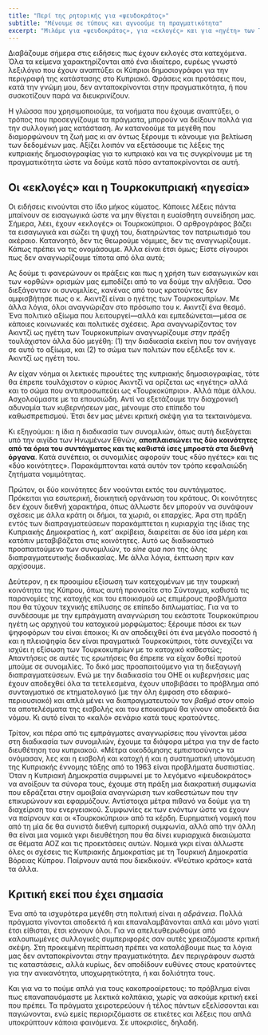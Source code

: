 ```yaml
---
title: "Περί της ρητορικής για «ψευδοκράτος»"
subtitle: "Μένουμε σε τύπους και αγνοούμε τη πραγματικότητα"
excerpt: "Μιλάμε για «ψευδοκράτος», για «εκλογές» και για «ηγέτη» των Τουρκοκυπρίων, χωρίς να αναγνωρίζουμε τις πραγματικότητες της κακής πολιτικής μας."
---
```

Διαβάζουμε σήμερα στις ειδήσεις πως έχουν εκλογές στα κατεχόμενα. Όλα τα κείμενα χαρακτηρίζονται από ένα ιδιαίτερο, ευρέως γνωστό λεξιλόγιο που έχουν αναπτύξει οι Κύπριοι δημοσιογράφοι για την περιγραφή της κατάστασης στο Κυπριακό. Φράσεις και προτάσεις που, κατά την γνώμη μου, δεν ανταποκρίνονται στην πραγματικότητα, ή που συσκοτίζουν παρά να διευκρινίζουν.

Η γλώσσα που χρησιμοποιούμε, τα νοήματα που έχουμε αναπτύξει, ο τρόπος που προσεγγίζουμε τα πράγματα, μπορούν να δείξουν πολλά για την συλλογική μας κατάσταση. Αν κατανοούμε τα μεγέθη που διαμορφώνουν τη ζωή μας κι αν όντως ξέρουμε τι κάνουμε για βελτίωση των δεδομένων μας. Αξίζει λοιπόν να εξετάσουμε τις λέξεις της κυπριακής δημοσιογραφίας για το κυπριακό και να τις συγκρίνουμε με τη πραγματικότητα ώστε να δούμε κατά πόσο ανταποκρίνονται σε αυτή.

## Οι «εκλογές» και η Τουρκοκυπριακή «ηγεσία»

Οι ειδήσεις κινούνται στο ίδιο μήκος κύματος. Κάποιες λέξεις πάντα μπαίνουν σε εισαγωγικά ώστε να μην θίγεται η ευαίσθητη συνείδηση μας. Σήμερα, λέει, έχουν «εκλογές» οι Τουρκοκύπριοι. Ο αρθρογράφος βάζει τα εισαγωγικά και σώζει τη ψυχή του, διατηρώντας τον πατριωτισμό του ακέραιο. Κατανοητό, δεν τις θεωρούμε νόμιμες, δεν τις αναγνωρίζουμε. Κάπως πρέπει να τις ονομάσουμε. Άλλα είναι έτσι όμως; Είστε σίγουροι πως δεν αναγνωρίζουμε τίποτα από όλα αυτά;

Ας δούμε τι φανερώνουν οι πράξεις και πως η χρήση των εισαγωγικών και των «ορθών» ορισμών μας εμποδίζει από το να δούμε την αλήθεια. Όσο διεξάγονταν οι συνομιλίες, κανένας από τους κρατούντες δεν αμφισβήτησε πως ο κ. Ακιντζί είναι ο ηγέτης των Τουρκοκυπρίων. Με άλλα λόγια, όλοι αναγνώριζαν στο πρόσωπο του κ. Ακιντζί ένα θεσμό. Ένα πολιτικό αξίωμα που λειτουργεί—αλλά και εμπεδώνεται—μέσα σε κάποιες κοινωνικές και πολιτικές σχέσεις. Άρα αναγνωρίζοντας τον Ακιντζί ως ηγέτη των Τουρκοκυπρίων αναγνωρίζουμε *στην πράξη* τουλάχιστον άλλα δύο μεγέθη: (1) την διαδικασία εκείνη που τον ανήγαγε σε αυτό το αξίωμα, και (2) το σώμα των πολιτών που εξέλεξε τον κ. Ακιντζί ως ηγέτη του.

Αν είχαν νόημα οι λεκτικές πιρουέτες της κυπριακής δημοσιογραφίας, τότε θα έπρεπε τουλάχιστον ο κύριος Ακιντζί να ορίζεται ως «ηγέτης» αλλά και το σώμα που αντιπροσωπεύει ως «Τουρκοκύπριοι». Αλλά πάμε άλλου. Ασχολούμαστε με τα επουσιώδη. Αντί να εξετάζουμε την διαχρονική αδυναμία των κυβερνήσεων μας, μένουμε στο επίπεδο του καθωσπρεπισμού. Έτσι δεν μας μένει κριτική σκέψη για τα τεκταινόμενα.

Κι εξηγούμαι: η ίδια η διαδικασία των συνομιλιών, όπως αυτή διεξάγεται υπό την αιγίδα των Ηνωμένων Εθνών, **αποπλαισιώνει τις δύο κοινότητες από τα όρια του συντάγματος και τις καθιστά ίσες μπροστά στα διεθνή όργανα**. Κατά συνέπεια, οι συνομιλίες αφορούν τους «δύο ηγέτες» και τις «δύο κοινότητες». Παρακάμπτονται κατά αυτόν τον τρόπο κεφαλαιώδη ζητήματα νομιμότητας. 

Πρώτον, οι δύο κοινότητες δεν νοούνται εκτός του συντάγματος. Πρόκειται για εσωτερική, διοικητική οργάνωση του κράτους. Οι κοινότητες δεν έχουν διεθνή χαρακτήρα, όπως άλλωστε δεν μπορούν να συνάψουν σχέσεις με άλλα κράτη οι δήμοι, τα χωριά, οι επαρχίες. Άρα στη πράξη εντός των διαπραγματεύσεων παρακάμπτεται η κυριαρχία της ίδιας της Κυπριακής Δημοκρατίας ή, κατ’ ακρίβεια, διαιρείται σε δύο ίσα μέρη και κατόπιν μεταβιβάζεται στις κοινότητες. Αυτό ως διαδικαστικό προαπαιτούμενο των συνομιλιών, το *sine qua non* της όλης διαπραγματευτικής διαδικασίας. Με άλλα λόγια, έκπτωση πριν καν αρχίσουμε.

Δεύτερον, η εκ προοιμίου εξίσωση των κατεχομένων με την τουρκική κοινότητα της Κύπρου, όπως αυτή προνοείτε στο Σύνταγμα, καθιστά τις παρανομίες της κατοχής και του εποικισμού ως επιμέρους προβλήματα που θα τύχουν τεχνικής επίλυσης σε επίπεδο διπλωματίας. Για να το συνδέσουμε με την εμπράγματη αναγνώριση του εκάστοτε Τουρκοκύπριου ηγέτη ως αρχηγού του κατοχικού μορφώματος: ξέρουμε πόσοι εκ των ψηφοφόρων του είναι έποικοι; Κι αν αποδειχθεί ότι ένα μεγάλο ποσοστό ή και η πλειοψηφία δεν είναι πραγματικά Τουρκοκύπριοι, τότε συνεχίζει να ισχύει η εξίσωση των Τουρκοκυπρίων με το κατοχικό καθεστώς; Απαντήσεις σε αυτές τις ερωτήσεις θα έπρεπε να είχαν δοθεί προτού μπούμε σε συνομιλίες. Το δικό μας προαπαιτούμενο για τη διεξαγωγή διαπραγματεύσεων. Ενώ με την διαδικασία του ΟΗΕ οι κυβερνήσεις μας έχουν αποδεχθεί όλα τα τετελεσμένα, έχουν υποβιβάσει το πρόβλημα από συνταγματικό σε κτηματολογικό (με την όλη έμφαση στο εδαφικό-περιουσιακό) και απλά μένει να διαπραγματευτούν τον *βαθμό* στον οποίο τα αποτελέσματα της εισβολής και του εποικισμού θα γίνουν αποδεκτά δια νόμου. Κι αυτό είναι το «καλό» σενάριο κατά τους κρατούντες.

Τρίτον, και πέρα από τις εμπράγματες αναγνωρίσεις που γίνονται μέσα στη διαδικασία των συνομιλιών, έχουμε τα διάφορα μέτρα για την de facto διευθέτηση του κυπριακού. «Μέτρα οικοδόμησης εμπιστοσύνης» τα ονόμασαν, λες και η εισβολή και κατοχή ή και η συστηματική υπονόμευση της Κυπριακής έννομης τάξης από το 1963 είναι προβλήματα δυσπιστίας. Όταν η Κυπριακή Δημοκρατία συμφωνεί με το λεγόμενο «ψευδοκράτος» να ανοίξουν τα σύνορα τους, έχουμε στη πράξη μια διακρατική συμφωνία που εδράζεται στην αμοιβαία αναγνώριση των καθεστώτων που την επικυρώνουν και εφαρμόζουν. Αντίστοιχα μέτρα πιθανό να δούμε για τη διαχείριση του ενεργειακού. Συμφωνίες εκ των ενόντων ώστε να έχουν να παίρνουν και οι «Τουρκοκύπριοι» από τα κέρδη. Ευρηματική νομική που από τη μία δε θα συνιστά διεθνή εμπορική συμφωνία, αλλά από την άλλη θα είναι μια νομικά γκρι διευθέτηση που θα δίνει κυριαρχικά δικαιώματα σε θέματα ΑΟΖ και τις προεκτάσεις αυτών. Νομικά γκρι είναι άλλωστε όλες οι σχέσεις τις Κυπριακής Δημοκρατίας με τη Τουρκική Δημοκρατία Βόρειας Κύπρου. Παίρνουν αυτά που διεκδικούν. «Ψεύτικο κράτος» κατά τα άλλα.

## Κριτική εκεί που έχει σημασία

Ένα από τα ισχυρότερα μεγέθη στη πολιτική είναι η *αδράνεια*. Πολλά πράγματα γίνονται αποδεκτά ή και επαναλαμβάνονται απλά και μόνο γιατί έτσι είθισται, έτσι κάνουν όλοι. Για να απελευθερωθούμε από καλουπωμένες συλλογικές συμπεριφορές σαν αυτές χρειαζόμαστε κριτική σκέψη. Στη προκειμένη περίπτωση πρέπει να καταλάβουμε πως τα λόγια μας δεν ανταποκρίνονται στην πραγματικότητα. Δεν περιγράφουν σωστά τις καταστάσεις, αλλά κυρίως, δεν αποδίδουν ευθύνες στους κρατούντες για την ανικανότητα, υποχωρητικότητα, ή και δολιότητα τους.

Και για να το πούμε απλά για τους κακοπροαίρετους: το πρόβλημα είναι πως επαναπαυόμαστε με λεκτικά κολπάκια, χωρίς να ασκούμε κριτική εκεί που πρέπει. Τα πράγματα χειροτερεύουν ή τέλος πάντων εξελίσσονται και παγιώνονται, ενώ εμείς περιοριζόμαστε σε ετικέτες και λέξεις που απλά υποκρύπτουν κάποια φαινόμενα. Σε υποκρισίες, δηλαδή.

